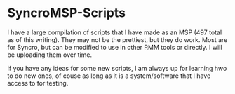 # SyncroMSP-Scripts
I have a large compilation of scripts that I have made as an MSP (497 total as of this writing). They may not be the prettiest, but they do work. Most are for Syncro, but can be modified to use in other RMM tools or directly. I will be uploading them over time. 

If you have any ideas for some new scripts, I am always up for learning hwo to do new ones, of couse as long as it is a system/software that I have access to for testing.
